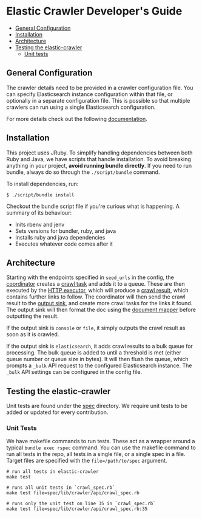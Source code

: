 # Elastic Crawler Developer's Guide

- [General Configuration](#general-configuration)
- [Installation](#installation)
- [Architecture](#architecture)
- [Testing the elastic-crawler](#testing-the-elastic-crawler)
  - [Unit tests](#unit-tests)

## General Configuration

The crawler details need to be provided in a crawler configuration file.
You can specify Elasticsearch instance configuration within that file, or optionally in a separate configuration file.
This is possible so that multiple crawlers can run using a single Elasticsearch configuration.

For more details check out the following [documentation](https://github.com/elastic/elastic-crawler/blob/main/docs/CONFIG.md).

## Installation

This project uses JRuby. To simplify handling dependencies between both Ruby and Java, we have scripts that handle installation.
To avoid breaking anything in your project, __avoid running bundle directly__.
If you need to run bundle, always do so through the `./script/bundle` command.

To install dependencies, run:
```shell
$ ./script/bundle install
```

Checkout the bundle script file if you're curious what is happening. A summary of its behaviour:

- Inits rbenv and jenv
- Sets versions for bundler, ruby, and java
- Installs ruby and java dependencies
- Executes whatever code comes after it

## Architecture

Starting with the endpoints specified in `seed_urls` in the config, the [coordinator](../lib/crawler/coordinator.rb) creates a [crawl task](../lib/crawler/data/crawl_task.rb) and adds it to a queue.
These are then executed by the [HTTP executor](../lib/crawler/http_executor.rb), which will produce a [crawl result](../lib/crawler/data/crawl_result.rb), which contains further links to follow.
The coordinator will then send the crawl result to the [output sink](../lib/crawler/output_sink.rb), and create more crawl tasks for the links it found.
The output sink will then format the doc using the [document mapper](../lib/crawler/document_mapper.rb) before outputting the result.

If the output sink is `console` or `file`, it simply outputs the crawl result as soon as it is crawled.

If the output sink is `elasticsearch`, it adds crawl results to a bulk queue for processing.
The bulk queue is added to until a threshold is met (either queue number or queue size in bytes).
It will then flush the queue, which prompts a `_bulk` API request to the configured Elasticsearch instance.
The `_bulk` API settings can be configured in the config file.

## Testing the elastic-crawler

Unit tests are found under the [spec](../spec) directory.
We require unit tests to be added or updated for every contribution.

### Unit Tests

We have makefile commands to run tests.
These act as a wrapper around a typical `bundle exec rspec` command.
You can use the makefile command to run all tests in the repo, all tests in a single file, or a single spec in a file.
Target files are specified with the `file=/path/to/spec` argument.

```shell
# run all tests in elastic-crawler
make test

# runs all unit tests in `crawl_spec.rb`
make test file=spec/lib/crawler/api/crawl_spec.rb

# runs only the unit test on line 35 in `crawl_spec.rb`
make test file=spec/lib/crawler/api/crawl_spec.rb:35
```
